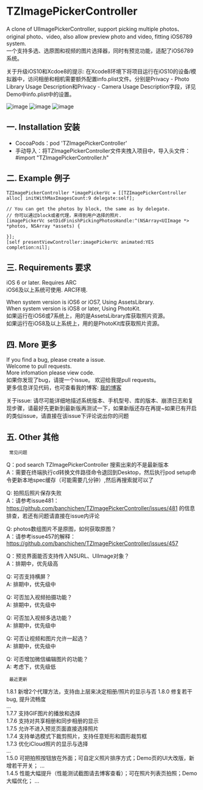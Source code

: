 # TZImagePickerController
 A clone of UIImagePickerController, support picking multiple photos、original photo、video, also allow preview photo and video, fitting iOS6789 system.   
 一个支持多选、选原图和视频的图片选择器，同时有预览功能，适配了iOS6789系统。
 
 关于升级iOS10和Xcdoe8的提示:
 在Xcode8环境下将项目运行在iOS10的设备/模拟器中，访问相册和相机需要额外配置info.plist文件。分别是Privacy - Photo Library Usage Description和Privacy - Camera Usage Description字段，详见Demo中info.plist中的设置。
  
 ![image](https://github.com/banchichen/TZImagePickerController/blob/master/TZImagePickerController/ScreenShots/photoPickerVc.PNG) 
 ![image](https://github.com/banchichen/TZImagePickerController/blob/master/TZImagePickerController/ScreenShots/photoPreviewVc.PNG) 
 ![image](https://github.com/banchichen/TZImagePickerController/blob/master/TZImagePickerController/ScreenShots/videoPlayerVc.PNG) 

## 一. Installation 安装

  * CocoaPods：pod 'TZImagePickerController'
  * 手动导入：将TZImagePickerController文件夹拽入项目中，导入头文件：#import "TZImagePickerController.h"

## 二. Example 例子

    TZImagePickerController *imagePickerVc = [[TZImagePickerController alloc] initWithMaxImagesCount:9 delegate:self];
    
    // You can get the photos by block, the same as by delegate.
    // 你可以通过block或者代理，来得到用户选择的照片.
    [imagePickerVc setDidFinishPickingPhotosHandle:^(NSArray<UIImage *> *photos, NSArray *assets) {
    
    }];
    [self presentViewController:imagePickerVc animated:YES completion:nil];
  
## 三. Requirements 要求
   iOS 6 or later. Requires ARC  
   iOS6及以上系统可使用. ARC环境.
   
   When system version is iOS6 or iOS7,  Using AssetsLibrary.  
   When system version is iOS8 or later, Using PhotoKit.  
   如果运行在iOS6或7系统上，用的是AssetsLibrary库获取照片资源。  
   如果运行在iOS8及以上系统上，用的是PhotoKit库获取照片资源。
   
## 四. More 更多 

  If you find a bug, please create a issue.  
  Welcome to pull requests.  
  More infomation please view code.  
  如果你发现了bug，请提一个issue。 
  欢迎给我提pull requests。  
  更多信息详见代码，也可查看我的博客: [我的博客](http://www.cnblogs.com/tanzhenblog/ "半尺尘 - 博客园")
  
  关于issue: 请尽可能详细地描述系统版本、手机型号、库的版本、崩溃日志和复现步骤，请最好先更新到最新版再测试一下，如果新版还存在再提~如果已有开启的类似issue，请直接在该issue下评论说出你的问题
  
## 五. Other 其他  

     常见问题
Q：pod search TZImagePickerController 搜索出来的不是最新版本      
A：需要在终端执行cd转换文件路径命令退回到Desktop，然后执行pod setup命令更新本地spec缓存（可能需要几分钟）,然后再搜索就可以了       
     
Q: 拍照后照片保存失败    
A：请参考issue481：https://github.com/banchichen/TZImagePickerController/issues/481 的信息排查，若还有问题请直接在issue内评论   
 
Q: photos数组图片不是原图，如何获取原图？   
A：请参考issue457的解释：https://github.com/banchichen/TZImagePickerController/issues/457    
 
Q：预览界面能否支持传入NSURL、UIImage对象？   
A：排期中，优先级高   

Q: 可否支持横屏？    
A: 排期中，优先级中    

Q: 可否加入视频拍摄功能？   
A: 排期中，优先级中   

Q: 可否加入视频多选功能？   
A: 排期中，优先级中   

Q: 可否让视频和图片允许一起选？   
A: 排期中，优先级中   
  
Q: 可否增加微信编辑图片的功能？   
A: 考虑下，优先级低  

     最近更新
1.8.1 新增2个代理方法，支持由上层来决定相册/照片的显示与否
1.8.0 修复若干bug, 提升流畅度   
...   
1.7.7 支持GIF图片的播放和选择    
1.7.6 支持对共享相册和同步相册的显示     
1.7.5 允许不进入预览页面直接选择照片     
1.7.4 支持单选模式下裁剪照片，支持任意矩形和圆形裁剪框    
1.7.3 优化iCloud照片的显示与选择    
...   
1.5.0 可把拍照按钮放在外面；可自定义照片排序方式；Demo页的UI大改版，新增若干开关；
...   
1.4.5 性能大幅提升（性能测试截图请去博客查看）；可在照片列表页拍照；Demo大幅优化；
...      
